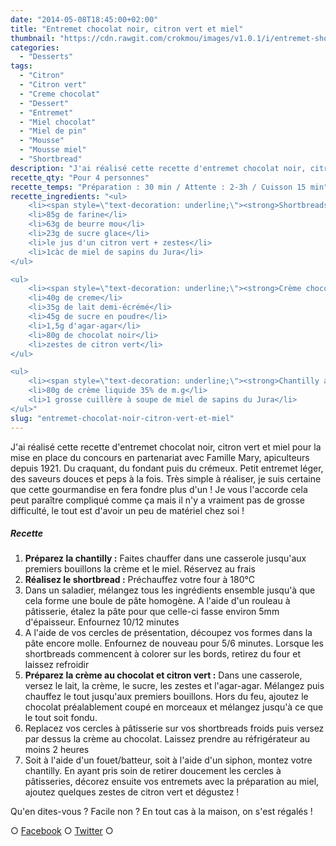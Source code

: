 ```yaml
---
date: "2014-05-08T18:45:00+02:00"
title: "Entremet chocolat noir, citron vert et miel"
thumbnail: "https://cdn.rawgit.com/crokmou/images/v1.0.1/i/entremet-shortbread-citron-vert-miel-pin-chocolat-mousse-miel.jpg"
categories:
  - "Desserts"
tags:
  - "Citron"
  - "Citron vert"
  - "Creme chocolat"
  - "Dessert"
  - "Entremet"
  - "Miel chocolat"
  - "Miel de pin"
  - "Mousse"
  - "Mousse miel"
  - "Shortbread"
description: "J'ai réalisé cette recette d'entremet chocolat noir, citron vert et miel pour la mise en place du concours en partenariat avec Famille Mary."
recette_qty: "Pour 4 personnes"
recette_temps: "Préparation : 30 min / Attente : 2-3h / Cuisson 15 min"
recette_ingredients: "<ul>
	<li><span style=\"text-decoration: underline;\"><strong>Shortbreads au miel et citron vert :</strong></span></li>
	<li>85g de farine</li>
	<li>63g de beurre mou</li>
	<li>23g de sucre glace</li>
	<li>le jus d'un citron vert + zestes</li>
	<li>1càc de miel de sapins du Jura</li>
</ul>

<ul>
	<li><span style=\"text-decoration: underline;\"><strong>Crème chocolat noir/citron vert :</strong></span></li>
	<li>40g de creme</li>
	<li>35g de lait demi-écrémé</li>
	<li>45g de sucre en poudre</li>
	<li>1,5g d'agar-agar</li>
	<li>80g de chocolat noir</li>
	<li>zestes de citron vert</li>
</ul>

<ul>
	<li><span style=\"text-decoration: underline;\"><strong>Chantilly au miel :</strong></span></li>
	<li>80g de crème liquide 35% de m.g</li>
	<li>1 grosse cuillère à soupe de miel de sapins du Jura</li>
</ul>"
slug: "entremet-chocolat-noir-citron-vert-et-miel"
---
```


J'ai réalisé cette recette d'entremet chocolat noir, citron vert et miel pour la mise en place du concours en partenariat avec Famille Mary, apiculteurs depuis 1921. Du craquant, du fondant puis du crémeux. Petit entremet léger, des saveurs douces et peps à la fois. Très simple à réaliser, je suis certaine que cette gourmandise en fera fondre plus d'un ! Je vous l'accorde cela peut paraître compliqué comme ça mais il n'y a vraiment pas de grosse difficulté, le tout est d'avoir un peu de matériel chez soi !

##### Recette

1.  **Préparez la chantilly :** Faites chauffer dans une casserole jusqu'aux premiers bouillons la crème et le miel. Réservez au frais
2.  **Réalisez le shortbread :** Préchauffez votre four à 180°C
3.  Dans un saladier, mélangez tous les ingrédients ensemble jusqu'à que cela forme une boule de pâte homogène. A l'aide d'un rouleau à pâtisserie, étalez la pâte pour que celle-ci fasse environ 5mm d'épaisseur. Enfournez 10/12 minutes
4.  A l'aide de vos cercles de présentation, découpez vos formes dans la pâte encore molle. Enfournez de nouveau pour 5/6 minutes. Lorsque les shortbreads commencent à colorer sur les bords, retirez du four et laissez refroidir
5.  **Préparez la crème au chocolat et citron vert :** Dans une casserole, versez le lait, la crème, le sucre, les zestes et l'agar-agar. Mélangez puis chauffez le tout jusqu'aux premiers bouillons. Hors du feu, ajoutez le chocolat préalablement coupé en morceaux et mélangez jusqu'à ce que le tout soit fondu.
6.  Replacez vos cercles à pâtisserie sur vos shortbreads froids puis versez par dessus la crème au chocolat. Laissez prendre au réfrigérateur au moins 2 heures
7.  Soit à l'aide d'un fouet/batteur, soit à l'aide d'un siphon, montez votre chantilly. En ayant pris soin de retirer doucement les cercles à pâtisseries, décorez ensuite vos entremets avec la préparation au miel, ajoutez quelques zestes de citron vert et dégustez !

Qu'en dites-vous ? Facile non ? En tout cas à la maison, on s'est régalés !

○ [Facebook](https://www.facebook.com/crokmou.blog) ○ [Twitter](https://twitter.com/Crokmou) ○